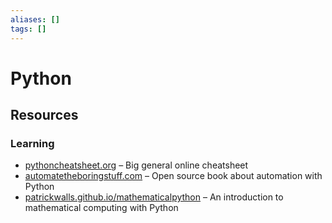 ```yaml
---
aliases: []
tags: []
---
```


# Python

<!--
In Python, everything is a first-class object!

```python
a = 1
print(type(a)) # <class 'int'>
```

[[Object-oriented#Object copying]]
→ QUOTE: In a language without primitive types (where everything is an object), all fields of the copy reference the same objects as the fields of the original. 
-->

## Resources

### Learning

- [pythoncheatsheet.org](https://pythoncheatsheet.org/) – Big general online cheatsheet
- [automatetheboringstuff.com](https://automatetheboringstuff.com) – Open source book about automation with Python
- [patrickwalls.github.io/mathematicalpython](https://patrickwalls.github.io/mathematicalpython/) – An introduction to mathematical computing with Python
